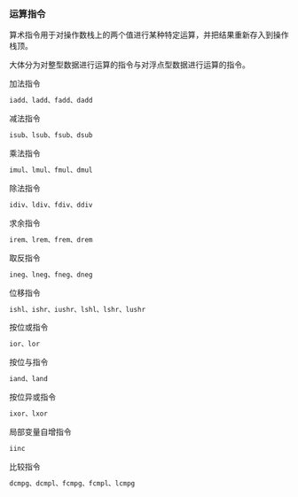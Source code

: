 ### 运算指令

算术指令用于对操作数栈上的两个值进行某种特定运算，并把结果重新存入到操作栈顶。

大体分为对整型数据进行运算的指令与对浮点型数据进行运算的指令。

加法指令

```java
iadd、ladd、fadd、dadd
```

减法指令

```java
isub、lsub、fsub、dsub
```

乘法指令

```java
imul、lmul、fmul、dmul
```

除法指令

```java
idiv、ldiv、fdiv、ddiv
```

求余指令

```java
irem、lrem、frem、drem
```

取反指令

```java
ineg、lneg、fneg、dneg
```

位移指令

```java
ishl、ishr、iushr、lshl、lshr、lushr
```

按位或指令

```java
ior、lor
```

按位与指令

```java
iand、land
```

按位异或指令

```java
ixor、lxor
```

局部变量自增指令

```java
iinc
```

比较指令

```java
dcmpg、dcmpl、fcmpg、fcmpl、lcmpg
```


